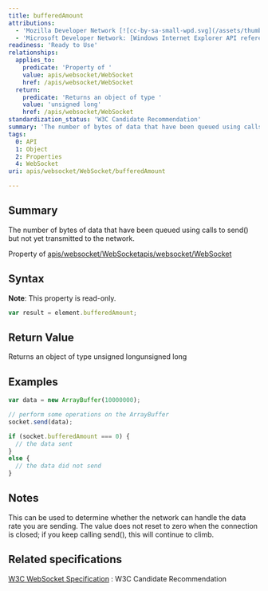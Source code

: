 ```yaml
---
title: bufferedAmount
attributions:
  - 'Mozilla Developer Network [![cc-by-sa-small-wpd.svg](/assets/thumb/8/8c/cc-by-sa-small-wpd.svg/120px-cc-by-sa-small-wpd.svg.png)](http://creativecommons.org/licenses/by-sa/3.0/us/): [Article](https://developer.mozilla.org/en-US/docs/WebSockets/WebSockets_reference/WebSocket)'
  - 'Microsoft Developer Network: [Windows Internet Explorer API reference Article](http://msdn.microsoft.com/en-us/library/ie/hh828809%28v=vs.85%29.aspx)'
readiness: 'Ready to Use'
relationships:
  applies_to:
    predicate: 'Property of '
    value: apis/websocket/WebSocket
    href: /apis/websocket/WebSocket
  return:
    predicate: 'Returns an object of type '
    value: 'unsigned long'
    href: /apis/websocket/WebSocket
standardization_status: 'W3C Candidate Recommendation'
summary: 'The number of bytes of data that have been queued using calls to send() but not yet transmitted to the network.'
tags:
  0: API
  1: Object
  2: Properties
  4: WebSocket
uri: apis/websocket/WebSocket/bufferedAmount

---
```

## <span>Summary</span>

The number of bytes of data that have been queued using calls to send() but not yet transmitted to the network.

Property of [apis/websocket/WebSocket](/apis/websocket/WebSocket)[apis/websocket/WebSocket](/apis/websocket/WebSocket)

## <span>Syntax</span>

**Note**: This property is read-only.

``` js
var result = element.bufferedAmount;
```

## <span>Return Value</span>

Returns an object of type unsigned longunsigned long

## <span>Examples</span>

``` js
var data = new ArrayBuffer(10000000);

// perform some operations on the ArrayBuffer
socket.send(data);

if (socket.bufferedAmount === 0) {
  // the data sent
}
else {
  // the data did not send
}
```

## <span>Notes</span>

This can be used to determine whether the network can handle the data rate you are sending. The value does not reset to zero when the connection is closed; if you keep calling send(), this will continue to climb.

## <span>Related specifications</span>

[W3C WebSocket Specification](http://www.w3.org/TR/websockets/)
:   W3C Candidate Recommendation
